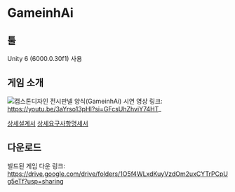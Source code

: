 # GameinhAi
## 툴
Unity 6 (6000.0.30f1) 사용

## 게임 소개
![캡스톤디자인 전시판넬 양식(GameinhAi)](https://github.com/user-attachments/assets/35500a70-8b99-4200-b555-604a81251546)
시연 영상 링크: https://youtu.be/3aYrso13pHI?si=GFcsUhZhviY74HT_

[상세설계서](https://github.com/ji-hun-park/ForTheGranada/blob/main/%EC%83%81%EC%84%B8%EC%84%A4%EA%B3%84%EC%84%9C_002_GameinhAi.pdf)
[상세요구사항명세서](https://github.com/ji-hun-park/ForTheGranada/blob/main/%EC%83%81%EC%84%B8%EC%9A%94%EA%B5%AC%EC%82%AC%ED%95%AD%EB%AA%85%EC%84%B8%EC%84%9C_002_GameinhAi.pdf)

## 다운로드
빌드된 게임 다운 링크: https://drive.google.com/drive/folders/1O5f4WLxdKuyVzdOm2uxCYTrPCpUg5eTf?usp=sharing
